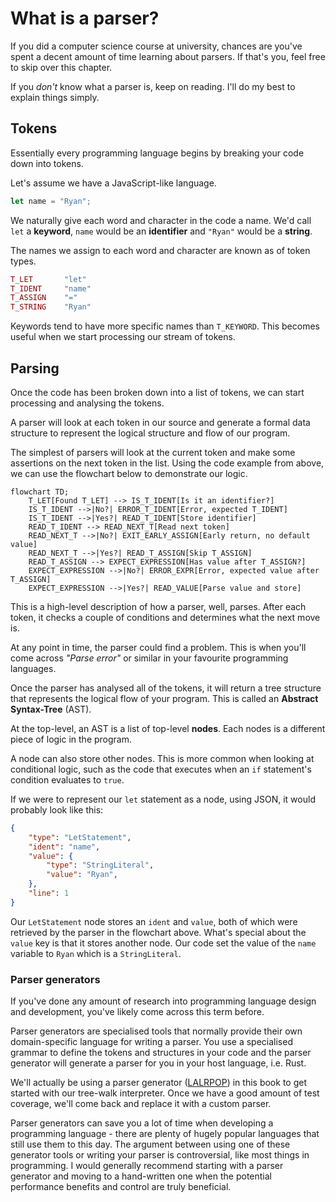 # What is a parser?

If you did a computer science course at university, chances are you've spent a decent amount of time learning about parsers. If that's you, feel free to skip over this chapter.

If you _don't_ know what a parser is, keep on reading. I'll do my best to explain things simply.

## Tokens

Essentially every programming language begins by breaking your code down into tokens.

Let's assume we have a JavaScript-like language.

```js
let name = "Ryan";
```

We naturally give each word and character in the code a name. We'd call `let` a **keyword**, `name` would be an **identifier** and `"Ryan"` would be a **string**.

The names we assign to each word and character are known as of token types.

```php
T_LET       "let"
T_IDENT     "name"
T_ASSIGN    "="
T_STRING    "Ryan"
```

Keywords tend to have more specific names than `T_KEYWORD`. This becomes useful when we start processing our stream of tokens.

## Parsing

Once the code has been broken down into a list of tokens, we can start processing and analysing the tokens. 

A parser will look at each token in our source and generate a formal data structure to represent the logical structure and flow of our program.

The simplest of parsers will look at the current token and make some assertions on the next token in the list. Using the code example from above, we can use the flowchart below to demonstrate our logic.

```mermaid
flowchart TD;
    T_LET[Found T_LET] --> IS_T_IDENT[Is it an identifier?]
    IS_T_IDENT -->|No?| ERROR_T_IDENT[Error, expected T_IDENT]
    IS_T_IDENT -->|Yes?| READ_T_IDENT[Store identifier]
    READ_T_IDENT --> READ_NEXT_T[Read next token]
    READ_NEXT_T -->|No?| EXIT_EARLY_ASSIGN[Early return, no default value]
    READ_NEXT_T -->|Yes?| READ_T_ASSIGN[Skip T_ASSIGN]
    READ_T_ASSIGN --> EXPECT_EXPRESSION[Has value after T_ASSIGN?]
    EXPECT_EXPRESSION -->|No?| ERROR_EXPR[Error, expected value after T_ASSIGN]
    EXPECT_EXPRESSION -->|Yes?| READ_VALUE[Parse value and store]
```

This is a high-level description of how a parser, well, parses. After each token, it checks a couple of conditions and determines what the next move is.

At any point in time, the parser could find a problem. This is when you'll come across _"Parse error"_ or similar in your favourite programming languages.

Once the parser has analysed all of the tokens, it will return a tree structure that represents the logical flow of your program. This is called an **Abstract Syntax-Tree** (AST).

At the top-level, an AST is a list of top-level **nodes**. Each nodes is a different piece of logic in the program.

A node can also store other nodes. This is more common when looking at conditional logic, such as the code that executes when an `if` statement's condition evaluates to `true`. 

If we were to represent our `let` statement as a node, using JSON, it would probably look like this:

```json
{
    "type": "LetStatement",
    "ident": "name",
    "value": {
        "type": "StringLiteral",
        "value": "Ryan",
    },
    "line": 1
}
```

Our `LetStatement` node stores an `ident` and `value`, both of which were retrieved by the parser in the flowchart above. What's special about the `value` key is that it stores another node. Our code set the value of the `name` variable to `Ryan` which is a `StringLiteral`.

### Parser generators

If you've done any amount of research into programming language design and development, you've likely come across this term before.

Parser generators are specialised tools that normally provide their own domain-specific language for writing a parser. You use a specialised grammar to define the tokens and structures in your code and the parser generator will generate a parser for you in your host language, i.e. Rust.

We'll actually be using a parser generator ([LALRPOP](https://github.com/lalrpop/lalrpop)) in this book to get started with our tree-walk interpreter. Once we have a good amount of test coverage, we'll come back and replace it with a custom parser.

Parser generators can save you a lot of time when developing a programming language - there are plenty of hugely popular languages that still use them to this day. The argument between using one of these generator tools or writing your parser is controversial, like most things in programming. I would generally recommend starting with a parser generator and moving to a hand-written one when the potential performance benefits and control are truly beneficial.